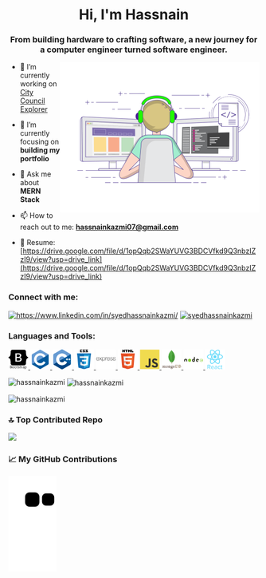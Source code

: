 <h1 align="center">Hi, I'm Hassnain</h1>
<h3 align="center">From building hardware to crafting software, a new journey for a computer engineer turned software engineer.</h3>

<img align="right" alt="Coding" width="400" src="https://raw.githubusercontent.com/devSouvik/devSouvik/master/gif3.gif"> 

- 🔭 I’m currently working on [City Council Explorer](https://github.com/HassnainKazmi/City-Council-Explorer)

- 🌱 I’m currently focusing on **building my portfolio**

- 💬 Ask me about **MERN Stack**

- 📫 How to reach out to me: **hassnainkazmi07@gmail.com**

- 📄 Resume: [https://drive.google.com/file/d/1opQqb2SWaYUVG3BDCVfkd9Q3nbzIZzI9/view?usp=drive_link](https://drive.google.com/file/d/1opQqb2SWaYUVG3BDCVfkd9Q3nbzIZzI9/view?usp=drive_link)

<h3 align="left">Connect with me:</h3>
<p align="left">
<a href="https://linkedin.com/in/https://www.linkedin.com/in/syedhassnainkazmi/" target="blank"><img align="center" src="https://raw.githubusercontent.com/rahuldkjain/github-profile-readme-generator/master/src/images/icons/Social/linked-in-alt.svg" alt="https://www.linkedin.com/in/syedhassnainkazmi/" height="30" width="40" /></a>
<a href="https://www.leetcode.com/syedhassnainkazmi" target="blank"><img align="center" src="https://raw.githubusercontent.com/rahuldkjain/github-profile-readme-generator/master/src/images/icons/Social/leet-code.svg" alt="syedhassnainkazmi" height="30" width="40" /></a>
</p>

<h3 align="left">Languages and Tools:</h3>
<p align="left"> <a href="https://getbootstrap.com" target="_blank" rel="noreferrer"> <img src="https://raw.githubusercontent.com/devicons/devicon/master/icons/bootstrap/bootstrap-plain-wordmark.svg" alt="bootstrap" width="40" height="40"/> </a> <a href="https://www.cprogramming.com/" target="_blank" rel="noreferrer"> <img src="https://raw.githubusercontent.com/devicons/devicon/master/icons/c/c-original.svg" alt="c" width="40" height="40"/> </a> <a href="https://www.w3schools.com/cpp/" target="_blank" rel="noreferrer"> <img src="https://raw.githubusercontent.com/devicons/devicon/master/icons/cplusplus/cplusplus-original.svg" alt="cplusplus" width="40" height="40"/> </a> <a href="https://www.w3schools.com/css/" target="_blank" rel="noreferrer"> <img src="https://raw.githubusercontent.com/devicons/devicon/master/icons/css3/css3-original-wordmark.svg" alt="css3" width="40" height="40"/> </a> <a href="https://expressjs.com" target="_blank" rel="noreferrer"> <img src="https://raw.githubusercontent.com/devicons/devicon/master/icons/express/express-original-wordmark.svg" alt="express" width="40" height="40"/> </a> <a href="https://www.w3.org/html/" target="_blank" rel="noreferrer"> <img src="https://raw.githubusercontent.com/devicons/devicon/master/icons/html5/html5-original-wordmark.svg" alt="html5" width="40" height="40"/> </a> <a href="https://developer.mozilla.org/en-US/docs/Web/JavaScript" target="_blank" rel="noreferrer"> <img src="https://raw.githubusercontent.com/devicons/devicon/master/icons/javascript/javascript-original.svg" alt="javascript" width="40" height="40"/> </a> <a href="https://www.mongodb.com/" target="_blank" rel="noreferrer"> <img src="https://raw.githubusercontent.com/devicons/devicon/master/icons/mongodb/mongodb-original-wordmark.svg" alt="mongodb" width="40" height="40"/> </a> <a href="https://nodejs.org" target="_blank" rel="noreferrer"> <img src="https://raw.githubusercontent.com/devicons/devicon/master/icons/nodejs/nodejs-original-wordmark.svg" alt="nodejs" width="40" height="40"/> </a> <a href="https://reactjs.org/" target="_blank" rel="noreferrer"> <img src="https://raw.githubusercontent.com/devicons/devicon/master/icons/react/react-original-wordmark.svg" alt="react" width="40" height="40"/> </a> </p>

<p><img align="left" src="https://github-readme-stats.vercel.app/api/top-langs?username=hassnainkazmi&show_icons=true&locale=en&layout=compact" alt="hassnainkazmi" /></p>

<p>&nbsp;<img align="center" src="https://github-readme-stats.vercel.app/api?username=hassnainkazmi&show_icons=true&locale=en" alt="hassnainkazmi" /></p>

<p><img align="center" src="https://github-readme-streak-stats.herokuapp.com/?user=hassnainkazmi&" alt="hassnainkazmi" /></p>

### 🔝 Top Contributed Repo
![](https://github-contributor-stats.vercel.app/api?username=HassnainKazmi&limit=5&theme=flat&combine_all_yearly_contributions=true)

### 📈 My GitHub Contributions
![Snake animation](https://github.com/HassnainKazmi/HassnainKazmi/blob/output/github-contribution-grid-snake.svg)

